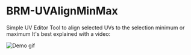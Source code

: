 # BRM-UVAlignMinMax
Simple UV Editor Tool to align selected UVs to the selection minimum or maximum
It's best explained with a video:

![Demo gif](http://www.brameulaers.net/blender/addons/github_images/brm_uvalignminmax_demo.gif)


